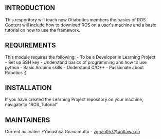 INTRODUCTION
------------

This resporitory will teach new Ottabotics members the basics of ROS. Content will include how to download ROS on a user's machine and a basic tutorial on how to use the framework. 

REQUIREMENTS
------------

This module requires the following:
	- To be a Developer in Learning Project
	- Set up SSH key
	- Understand basics of programming and how to use python 
	- Basic Arduino skills
	- Understand C/C++ 
	- Passionate about Robotics :)

INSTALLATION
------------

If you have created the Learning Project repository on your machine, navigate to "ROS_Tutorial"

MAINTAINERS
-----------

Current mainater:
	*Yanushka Gnanamuttu - ygnan057@uottawa.ca